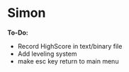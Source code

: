 # Simon

**To-Do:**
- Record HighScore in text/binary file
- Add leveling system
- make esc key return to main menu
